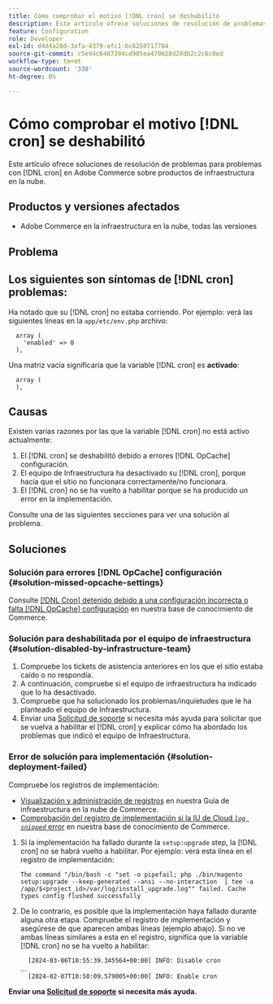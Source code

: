 ```yaml
---
title: Cómo comprobar el motivo [!DNL cron] se deshabilitó
description: Este artículo ofrece soluciones de resolución de problemas para problemas con cron en Adobe Commerce sobre productos de infraestructura en la nube.
feature: Configuration
role: Developer
exl-id: d4d4a28d-3afa-4379-afc1-bc6250717784
source-git-commit: c5e94c6407394cd905ea470628d28db2c2c6c0ed
workflow-type: tm+mt
source-wordcount: '338'
ht-degree: 0%

---
```


# Cómo comprobar el motivo [!DNL cron] se deshabilitó

Este artículo ofrece soluciones de resolución de problemas para problemas con [!DNL cron] en Adobe Commerce sobre productos de infraestructura en la nube.

## Productos y versiones afectados

* Adobe Commerce en la infraestructura en la nube, todas las versiones

## Problema

## Los siguientes son síntomas de [!DNL cron] problemas:

Ha notado que su [!DNL cron] no estaba corriendo.
Por ejemplo: verá las siguientes líneas en la `app/etc/env.php` archivo:

```'cron' =>
  array (
    'enabled' => 0
  ),
```

Una matriz vacía significaría que la variable [!DNL cron] es **activado**:

```'cron' =>
  array (
  ),
```

## Causas

Existen varias razones por las que la variable [!DNL cron] no está activo actualmente:

1. El [!DNL cron] se deshabilitó debido a errores [!DNL OpCache] configuración.
1. El equipo de Infraestructura ha desactivado su [!DNL cron], porque hacía que el sitio no funcionara correctamente/no funcionara.
1. El [!DNL cron] no se ha vuelto a habilitar porque se ha producido un error en la implementación.

Consulte una de las siguientes secciones para ver una solución al problema.

## Soluciones

### Solución para errores [!DNL OpCache] configuración {#solution-missed-opcache-settings}

Consulte [[!DNL Cron] detenido debido a una configuración incorrecta o falta [!DNL OpCache] configuración](https://experienceleague.adobe.com/en/docs/commerce-knowledge-base/kb/troubleshooting/miscellaneous/crons-blocked-running-missing-opache-settings) en nuestra base de conocimiento de Commerce.

### Solución para deshabilitada por el equipo de infraestructura {#solution-disabled-by-infrastructure-team}

1. Compruebe los tickets de asistencia anteriores en los que el sitio estaba caído o no respondía.
1. A continuación, compruebe si el equipo de infraestructura ha indicado que lo ha desactivado.
1. Compruebe que ha solucionado los problemas/inquietudes que le ha planteado el equipo de Infraestructura.
1. Enviar una [Solicitud de soporte](https://experienceleague.adobe.com/en/docs/commerce-knowledge-base/kb/help-center-guide/magento-help-center-user-guide#support-tickets) si necesita más ayuda para solicitar que se vuelva a habilitar el [!DNL cron] y explicar cómo ha abordado los problemas que indicó el equipo de Infraestructura.

### Error de solución para implementación {#solution-deployment-failed}

Compruebe los registros de implementación:

* [Visualización y administración de registros](https://experienceleague.adobe.com/en/docs/commerce-cloud-service/user-guide/develop/test/log-locations) en nuestra Guía de infraestructura en la nube de Commerce.
* [Comprobación del registro de implementación si la IU de Cloud *`log snipped`* error](https://experienceleague.adobe.com/en/docs/commerce-knowledge-base/kb/troubleshooting/miscellaneous/checking-deployment-log-if-the-cloud-ui-shows-log-snipped-error) en nuestra base de conocimiento de Commerce.

1. Si la implementación ha fallado durante la `setup:upgrade` step, la [!DNL cron] no se habrá vuelto a habilitar.
Por ejemplo: verá esta línea en el registro de implementación:

   ```The command "/bin/bash -c "set -o pipefail; php ./bin/magento setup:upgrade --keep-generated --ansi --no-interaction  | tee -a /app/$<project_id>/var/log/install_upgrade.log"" failed. Cache types config flushed successfully```

1. De lo contrario, es posible que la implementación haya fallado durante alguna otra etapa. Compruebe el registro de implementación y asegúrese de que aparecen ambas líneas (ejemplo abajo). Si no ve ambas líneas similares a esta en el registro, significa que la variable [!DNL cron] no se ha vuelto a habilitar:

   ```  [2024-03-06T10:55:39.345564+00:00] INFO: Disable cron```<br>
...<br>
   ```  [2024-02-07T10:50:09.579005+00:00] INFO: Enable cron```

**Enviar una [Solicitud de soporte](https://experienceleague.adobe.com/en/docs/commerce-knowledge-base/kb/help-center-guide/magento-help-center-user-guide#support-tickets) si necesita más ayuda.**
